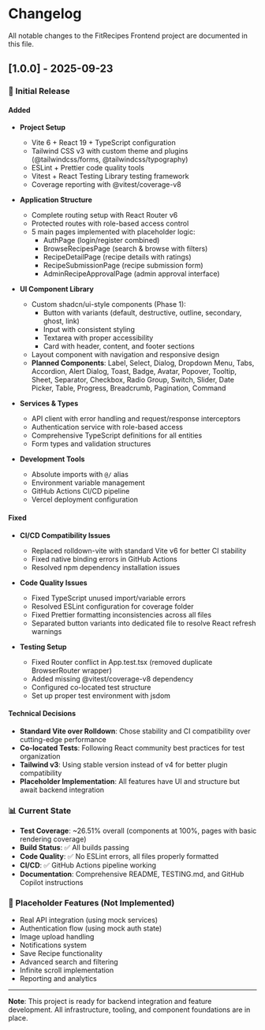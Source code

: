 # Changelog

All notable changes to the FitRecipes Frontend project are documented in this file.

## [1.0.0] - 2025-09-23

### 🚀 Initial Release

#### Added
- **Project Setup**
  - Vite 6 + React 19 + TypeScript configuration
  - Tailwind CSS v3 with custom theme and plugins (@tailwindcss/forms, @tailwindcss/typography)
  - ESLint + Prettier code quality tools
  - Vitest + React Testing Library testing framework
  - Coverage reporting with @vitest/coverage-v8

- **Application Structure**
  - Complete routing setup with React Router v6
  - Protected routes with role-based access control
  - 5 main pages implemented with placeholder logic:
    - AuthPage (login/register combined)
    - BrowseRecipesPage (search & browse with filters)
    - RecipeDetailPage (recipe details with ratings)
    - RecipeSubmissionPage (recipe submission form)
    - AdminRecipeApprovalPage (admin approval interface)

- **UI Component Library**
  - Custom shadcn/ui-style components (Phase 1):
    - Button with variants (default, destructive, outline, secondary, ghost, link)
    - Input with consistent styling
    - Textarea with proper accessibility
    - Card with header, content, and footer sections
  - Layout component with navigation and responsive design
  - **Planned Components**: Label, Select, Dialog, Dropdown Menu, Tabs, Accordion, Alert Dialog, Toast, Badge, Avatar, Popover, Tooltip, Sheet, Separator, Checkbox, Radio Group, Switch, Slider, Date Picker, Table, Progress, Breadcrumb, Pagination, Command

- **Services & Types**
  - API client with error handling and request/response interceptors
  - Authentication service with role-based access
  - Comprehensive TypeScript definitions for all entities
  - Form types and validation structures

- **Development Tools**
  - Absolute imports with `@/` alias
  - Environment variable management
  - GitHub Actions CI/CD pipeline
  - Vercel deployment configuration

#### Fixed
- **CI/CD Compatibility Issues**
  - Replaced rolldown-vite with standard Vite v6 for better CI stability
  - Fixed native binding errors in GitHub Actions
  - Resolved npm dependency installation issues

- **Code Quality Issues**
  - Fixed TypeScript unused import/variable errors
  - Resolved ESLint configuration for coverage folder
  - Fixed Prettier formatting inconsistencies across all files
  - Separated button variants into dedicated file to resolve React refresh warnings

- **Testing Setup**
  - Fixed Router conflict in App.test.tsx (removed duplicate BrowserRouter wrapper)
  - Added missing @vitest/coverage-v8 dependency
  - Configured co-located test structure
  - Set up proper test environment with jsdom

#### Technical Decisions
- **Standard Vite over Rolldown**: Chose stability and CI compatibility over cutting-edge performance
- **Co-located Tests**: Following React community best practices for test organization
- **Tailwind v3**: Using stable version instead of v4 for better plugin compatibility
- **Placeholder Implementation**: All features have UI and structure but await backend integration

### 📊 Current State
- **Test Coverage**: ~26.51% overall (components at 100%, pages with basic rendering coverage)
- **Build Status**: ✅ All builds passing
- **Code Quality**: ✅ No ESLint errors, all files properly formatted
- **CI/CD**: ✅ GitHub Actions pipeline working
- **Documentation**: Comprehensive README, TESTING.md, and GitHub Copilot instructions

### 🚧 Placeholder Features (Not Implemented)
- Real API integration (using mock services)
- Authentication flow (using mock auth state)
- Image upload handling
- Notifications system
- Save Recipe functionality
- Advanced search and filtering
- Infinite scroll implementation
- Reporting and analytics

---

**Note**: This project is ready for backend integration and feature development. All infrastructure, tooling, and component foundations are in place.
